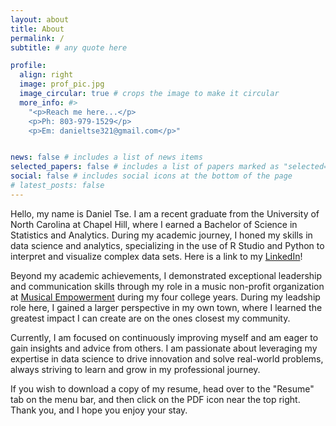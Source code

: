 ```yaml
---
layout: about
title: About
permalink: /
subtitle: # any quote here

profile:
  align: right
  image: prof_pic.jpg
  image_circular: true # crops the image to make it circular
  more_info: #>
    "<p>Reach me here...</p>
    <p>Ph: 803-979-1529</p>
    <p>Em: danieltse321@gmail.com</p>"


news: false # includes a list of news items
selected_papers: false # includes a list of papers marked as "selected={true}"
social: false # includes social icons at the bottom of the page
# latest_posts: false
---
```


Hello, my name is Daniel Tse. I am a recent graduate from the University of North Carolina at Chapel Hill, where I earned a Bachelor of Science in Statistics and Analytics. During my academic journey, I honed my skills in data science and analytics, specializing in the use of R Studio and Python to interpret and visualize complex data sets. Here is a link to my [LinkedIn](https://www.linkedin.com/in/daniel-tse-8685321a4)!

Beyond my academic achievements, I demonstrated exceptional leadership and communication skills through my role in a music non-profit organization at [Musical Empowerment](https://musical-empowerment.org) during my four college years. During my leadship role here, I gained a larger perspective in my own town, where I learned the greatest impact I can create are on the ones closest my community.

Currently, I am focused on continuously improving myself and am eager to gain insights and advice from others. I am passionate about leveraging my expertise in data science to drive innovation and solve real-world problems, always striving to learn and grow in my professional journey.

If you wish to download a copy of my resume, head over to the "Resume" tab on the menu bar, and then click on the PDF icon near the top right. Thank you, and I hope you enjoy your stay.